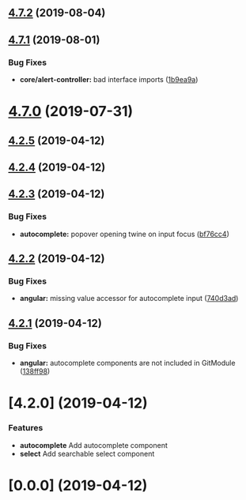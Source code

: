 ## [4.7.2](https://github.com/gnucoop/gic/compare/v4.7.1...v4.7.2) (2019-08-04)



## [4.7.1](https://github.com/gnucoop/gic/compare/v4.7.0...v4.7.1) (2019-08-01)


### Bug Fixes

* **core/alert-controller:** bad interface imports ([1b9ea9a](https://github.com/gnucoop/gic/commit/1b9ea9a))



# [4.7.0](https://github.com/gnucoop/gic/compare/v4.2.5...v4.7.0) (2019-07-31)



## [4.2.5](https://github.com/gnucoop/gic/compare/v4.2.4...v4.2.5) (2019-04-12)



## [4.2.4](https://github.com/gnucoop/gic/compare/v4.2.3...v4.2.4) (2019-04-12)



## [4.2.3](https://github.com/gnucoop/gic/compare/v4.2.2...v4.2.3) (2019-04-12)


### Bug Fixes

* **autocomplete:** popover opening twine on input focus ([bf76cc4](https://github.com/gnucoop/gic/commit/bf76cc4))



## [4.2.2](https://github.com/gnucoop/gic/compare/v4.2.1...v4.2.2) (2019-04-12)


### Bug Fixes

* **angular:** missing value accessor for autocomplete input ([740d3ad](https://github.com/gnucoop/gic/commit/740d3ad))



## [4.2.1](https://github.com/gnucoop/gic/compare/v4.2.0...v4.2.1) (2019-04-12)


### Bug Fixes

* **angular:** autocomplete components are not included in GitModule ([138ff98](https://github.com/gnucoop/gic/commit/138ff98))



# [4.2.0] (2019-04-12)

### Features

* **autocomplete** Add autocomplete component
* **select** Add searchable select component

# [0.0.0] (2019-04-12)
